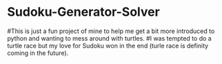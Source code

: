 # Sudoku-Generator-Solver
#This is just a fun project of mine to help me get a bit more introduced to python and wanting to mess around with turtles.
#I was tempted to do a turtle race but my love for Sudoku won in the end (turle race is definity coming in the future).
